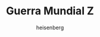 ---
layout: post
author: heisenberg
category: Filmes
post_date: '2020-12-06T18:12:34.896Z'
post_modified: '2020-12-06T18:12:34.896Z'
title: Guerra Mundial Z
description: >-
  Um vírus letal se espalha rapidamente e transforma seres humanos em zumbis. O
  ex-agente da ONU Gerry Lane é chamado para investigar a epidemia que está
  acabando com a humanidade, iniciando uma verdadeira corrida contra o tempo.
poster_path: /1SWBSYJsnyhdNRfLI1T6RsCxAQ4.jpg
tmdb_id: 72190
imdb_id: tt0816711
runtime: 116
release_date: '2013-06-20'
genres:
  - Ação
  - Drama
  - Terror
  - Ficção científica
  - Thriller
casts:
  - Brad Pitt
  - Mireille Enos
  - Daniella Kertesz
  - James Badge Dale
  - Ludi Boeken
  - Matthew Fox
crews:
  - Marc Forster
trailer: Itc3k-Fc9Ls
certification: 14
adult: 'false'
vote_average: 3.8
vote_count: 11452
qualitys:
  - 1080p
  - 720p
audios:
  - Dual Áudio
extensions:
  - mkv
  - mp4
---